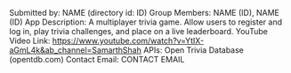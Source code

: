 Submitted by: NAME (directory id: ID)
Group Members: NAME (ID), NAME (ID)
App Description: A multiplayer trivia game. Allow users to register and log in, play trivia challenges, and place on a live leaderboard.
YouTube Video Link: https://www.youtube.com/watch?v=YtIX-aGmL4k&ab_channel=SamarthShah
APIs: Open Trivia Database (opentdb.com)
Contact Email:  CONTACT EMAIL
